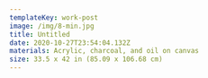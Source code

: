```yaml
---
templateKey: work-post
image: /img/8-min.jpg
title: Untitled
date: 2020-10-27T23:54:04.132Z
materials: Acrylic, charcoal, and oil on canvas
size: 33.5 x 42 in (85.09 x 106.68 cm)
---
```

